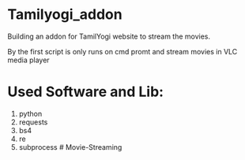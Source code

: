 ﻿# Tamilyogi_addon
Building an addon for TamilYogi website to stream the movies.

By the first script is only runs on cmd promt and stream movies in VLC media player

# Used Software and Lib:
1. python
2. requests
3. bs4
4. re
5. subprocess
#   M o v i e - S t r e a m i n g  
 